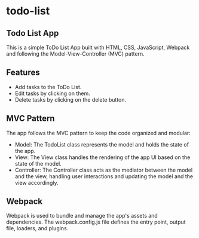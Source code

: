 # todo-list

## Todo List App

This is a simple ToDo List App built with HTML, CSS, JavaScript, Webpack and following the Model-View-Controller (MVC) pattern.

## Features

- Add tasks to the ToDo List.
- Edit tasks by clicking on them.
- Delete tasks by clicking on the delete button.

## MVC Pattern

The app follows the MVC pattern to keep the code organized and modular:

- Model: The TodoList class represents the model and holds the state of the app.
- View: The View class handles the rendering of the app UI based on the state of the model.
- Controller: The Controller class acts as the mediator between the model and the view, handling user interactions and updating the model and the view accordingly.

## Webpack
Webpack is used to bundle and manage the app's assets and dependencies. The webpack.config.js file defines the entry point, output file, loaders, and plugins.
